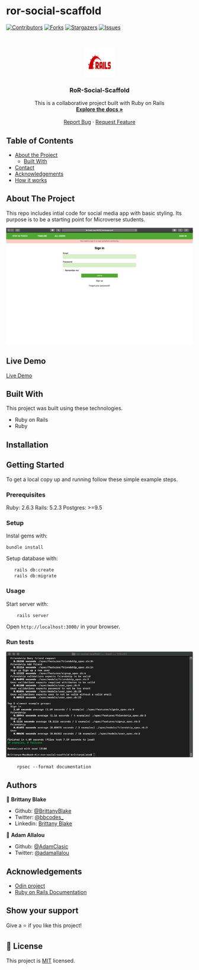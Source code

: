 # ror-social-scaffold

<!--
*** Thanks for checking out this README Template. If you have a suggestion that would
*** make this better, please fork the repo and create a pull request or simply open
*** an issue with the tag "enhancement".
*** Thanks again! Now go create something AMAZING! :D
-->

<!-- PROJECT SHIELDS -->
<!--
*** I'm using markdown "reference style" links for readability.
*** Reference links are enclosed in brackets [ ] instead of parentheses ( ).
*** See the bottom of this document for the declaration of the reference variables
*** for contributors-url, forks-url, etc. This is an optional, concise syntax you may use.
*** https://www.markdownguide.org/basic-syntax/#reference-style-links
-->
[![Contributors][contributors-shield]][contributors-url]
[![Forks][forks-shield]][forks-url]
[![Stargazers][stars-shield]][stars-url]
[![Issues][issues-shield]][issues-url]

<!-- PROJECT LOGO -->
<br />
<p align="center">
  <a href="https://github.com/adamclasic/ror-social-scaffold">
    <img src="app/assets/images/rails.png" alt="Logo" width="80" height="80">
  </a>

  <h3 align="center">RoR-Social-Scaffold</h3>

  <p align="center">
    This is a collaborative project built with Ruby on Rails
    <br />
    <a href="https://github.com/adamclasic/ror-social-scaffold"><strong>Explore the docs »</strong></a>
    <br />
    <br />
    <a href="https://github.com/adamclasic/ror-social-scaffold/issues">Report Bug</a>
    ·
    <a href="https://github.com/adamclasic/ror-social-scaffold/issues">Request Feature</a>
  </p>
</p>

<!-- TABLE OF CONTENTS -->
## Table of Contents

* [About the Project](#about-the-project)
  * [Built With](#built-with)
* [Contact](#Authors)
* [Acknowledgements](#acknowledgements)
* [How it works](#How-it-works)

<!-- ABOUT THE PROJECT -->
## About The Project

This repo includes intial code for social media app with basic styling. Its purpose is to be a starting point for Microverse students. 

![screen](app/assets/images/screenshot.png)


## Live Demo

[Live Demo](https://frozen-sea-66202.herokuapp.com/users/sign_in)

<!-- BUILD WITH -->
## Built With
This project was built using these technologies.
* Ruby on Rails
* Ruby


<!-- ABOUT THE PROJECT -->
## Installation
## Getting Started

To get a local copy up and running follow these simple example steps.

### Prerequisites

Ruby: 2.6.3
Rails: 5.2.3
Postgres: >=9.5

### Setup

Instal gems with:

```
bundle install
```

Setup database with:

```
   rails db:create
   rails db:migrate
```



### Usage

Start server with:

```
    rails server
```

Open `http://localhost:3000/` in your browser.

### Run tests
![Rspec](app/assets/images/rspec.png)

```
    rpsec --format documentation
```

<!-- CONTACT -->
## Authors

👤 **Brittany Blake**

- Github: [@BrittanyBlake](https://github.com/BrittanyBlake)
- Twitter: [@bbcodes_](https://twitter.com/bbcodes_)
- Linkedin: [Brittany Blake](https://www.linkedin.com/in/brittany-blake-843951109/)

👤 **Adam Allalou**

- Github: [@AdamClasic](https://github.com/AdamClasic)
- Twitter: [@adamallalou](https://twitter.com/adamallalou)

<!-- ACKNOWLEDGEMENTS -->
## Acknowledgements
* [Odin project](https://www.theodinproject.com/)
* [Ruby on Rails Documentation](https://api.rubyonrails.org)

## Show your support

Give a ⭐️ if you like this project!

<!-- MARKDOWN LINKS & IMAGES -->
<!-- https://www.markdownguide.org/basic-syntax/#reference-style-links -->
[contributors-shield]: https://img.shields.io/github/contributors/adamclasic/ror-social-scaffold.svg?style=flat-square
[contributors-url]: https://github.com/adamclasic/ror-social-scaffold/graphs/contributors
[forks-shield]: https://img.shields.io/github/forks/adamclasic/ror-social-scaffold.svg?style=flat-square
[forks-url]: https://github.com/adamclasic/ror-social-scaffold/network/members
[stars-shield]: https://img.shields.io/github/stars/adamclasic/ror-social-scaffold.svg?style=flat-square
[stars-url]: https://github.com/adamclasic/ror-social-scaffold/stargazers
[issues-shield]: https://img.shields.io/github/issues/adamclasic/ror-social-scaffold.svg?style=flat-square
[issues-url]: https://github.com/adamclasic/ror-social-scaffold/issues

## 📝 License

This project is [MIT](https://opensource.org/licenses/MIT) licensed.
